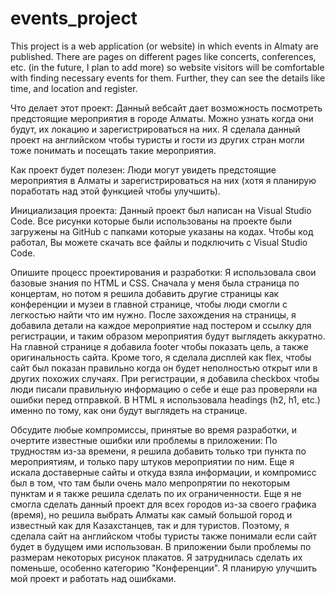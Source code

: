 # events_project
This project is a web application (or website) in which events in Almaty are published. There are pages on different pages like concerts, conferences, etc. (in the future, I plan to add more) so website visitors will be comfortable with finding necessary events for them. Further, they can see the details like time, and location and register.

Что делает этот проект: Данный вебсайт дает возможность посмотреть предстоящие мероприятия в городе Алматы. Можно узнать когда они будут, их локацию и зарегистрироваться на них. Я сделала данный проект на английском чтобы туристы и гости из других стран могли тоже понимать и посещать такие мероприятия. 

Как проект будет полезен: Люди могут увидеть предстоящие мероприятия в Алматы и зарегистрироваться на них (хотя я планирую поработать над этой функцией чтобы улучшить).

Инициализация проекта: Данный проект был написан на Visual Studio Code. Все рисунки которые были использованы на проекте были загружены на GitHub с папками которые указаны на кодах. Чтобы код работал, Вы можете скачать все файлы и подключить с Visual Studio Code.

Опишите процесс проектирования и разработки: Я использовала свои базовые знания по HTML и CSS. Сначала у меня была страница по концертам, но потом я решила добавить другие страницы как конференции и музеи в главной странице, чтобы люди смогли с легкостью найти что им нужно. После захождения на страницы, я добавила детали на каждое мероприятие над постером и ссылку для регистрации, и таким образом мероприятия будут выглядеть аккуратно. На главной странице я добавила footer чтобы показать цель, а также оригинальность сайта. Кроме того, я сделала дисплей как flex, чтобы сайт был показан правильно когда он будет неполностью открыт или в других похожих случаях. При регистрации, я добавила checkbox чтобы люди писали правильную информацию о себе и еще раз проверяли на ошибки перед отправкой. В HTML я использовала headings (h2, h1, etc.) именно по тому, как они будут выглядеть на странице. 

Обсудите любые компромиссы, принятые во время разработки, и очертите известные ошибки или проблемы в приложении: По трудностям из-за времени, я решила добавить только три пункта по мероприятиям, и только пару штуков мероприятии по ним. Еще я искала доставерные сайты и откуда взяла информации, и компромисс был в том, что там были очень мало мепропрятии по некоторым пунктам и я также решила сделать по их ограниченности. Еще я не смогла сделать данный проект для всех городов из-за своего графика (время), но решила выбрать Алматы как самый большой город и известный как для Казахстанцев, так и для туристов. Поэтому, я сделала сайт на английском чтобы туристы также понимали если сайт будет в будущем ими использован. В приложении были проблемы по размерам некоторых рисунок плакатов. Я затруднилась сделать их поменьше, особенно категорию "Конференции". Я планирую улучшить мой проект и работать над ошибками. 
